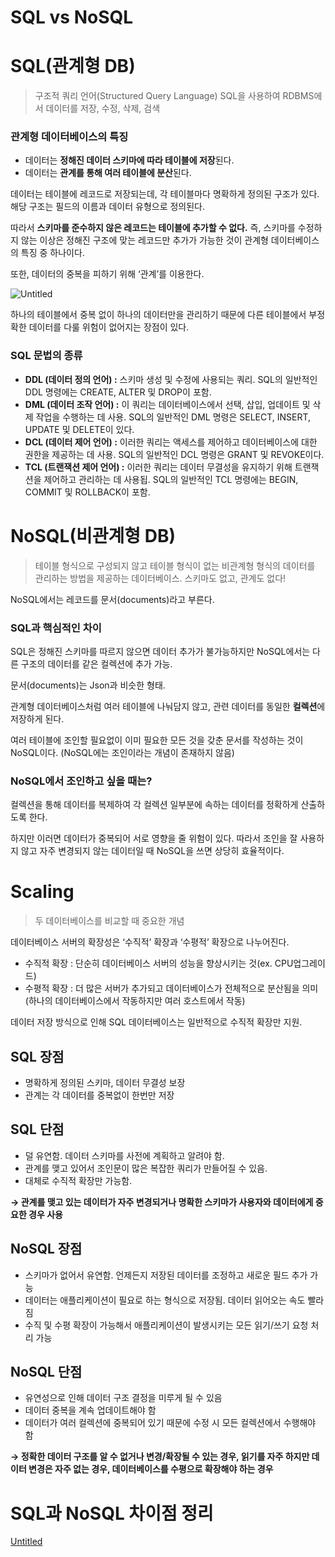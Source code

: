 # SQL vs NoSQL

# SQL(관계형 DB)

> 구조적 쿼리 언어(Structured Query Language)
SQL을 사용하여 RDBMS에서 데이터를 저장, 수정, 삭제, 검색
> 

### 관계형 데이터베이스의 특징

- 데이터는 **정해진 데이터 스키마에 따라 테이블에 저장**된다.
- 데이터는 **관계를 통해 여러 테이블에 분산**된다.

데이터는 테이블에 레코드로 저장되는데, 각 테이블마다 명확하게 정의된 구조가 있다. 해당 구조는 필드의 이름과 데이터 유형으로 정의된다.

따라서 **스키마를 준수하지 않은 레코드는 테이블에 추가할 수 없다.** 즉, 스키마를 수정하지 않는 이상은 정해진 구조에 맞는 레코드만 추가가 가능한 것이 관계형 데이터베이스의 특징 중 하나이다.

또한, 데이터의 중복을 피하기 위해 ‘관계’를 이용한다. 

![Untitled](SQL%20vs%20NoSQL%2009f7d9196c254866b27abf65e8248637/Untitled.png)

하나의 테이블에서 중복 없이 하나의 데이터만을 관리하기 때문에 다른 테이블에서 부정확한 데이터를 다룰 위험이 없어지는 장점이 있다.

### SQL 문법의 종류

- **DDL (데이터 정의 언어) :** 스키마 생성 및 수정에 사용되는 쿼리. SQL의 일반적인 DDL 명령에는 CREATE, ALTER 및 DROP이 포함.
- **DML (데이터 조작 언어) :** 이 쿼리는 데이터베이스에서 선택, 삽입, 업데이트 및 삭제 작업을 수행하는 데 사용. SQL의 일반적인 DML 명령은 SELECT, INSERT, UPDATE 및 DELETE이 있다.
- **DCL (데이터 제어 언어) :** 이러한 쿼리는 액세스를 제어하고 데이터베이스에 대한 권한을 제공하는 데 사용. SQL의 일반적인 DCL 명령은 GRANT 및 REVOKE이다.
- **TCL (트랜잭션 제어 언어) :** 이러한 쿼리는 데이터 무결성을 유지하기 위해 트랜잭션을 제어하고 관리하는 데 사용됩. SQL의 일반적인 TCL 명령에는 BEGIN, COMMIT 및 ROLLBACK이 포함.

# NoSQL(비관계형 DB)

> 테이블 형식으로 구성되지 않고 테이블 형식이 없는 비관계형 형식의 데이터를 관리하는 방법을 제공하는 데이터베이스.
스키마도 없고, 관계도 없다!
> 

NoSQL에서는 레코드를 문서(documents)라고 부른다. 

### SQL과 핵심적인 차이

SQL은 정해진 스키마를 따르지 않으면 데이터 추가가 불가능하지만 NoSQL에서는 다른 구조의 데이터를 같은 컬렉션에 추가 가능.

문서(documents)는 Json과 비슷한 형태.

관계형 데이터베이스처럼 여러 테이블에 나눠담지 않고, 관련 데이터를 동일한 **컬렉션**에 저장하게 된다.

여러 테이블에 조인할 필요없이 이미 필요한 모든 것을 갖춘 문서를 작성하는 것이 NoSQL이다. (NoSQL에는 조인이라는 개념이 존재하지 않음)

### NoSQL에서 조인하고 싶을 때는?

컬렉션을 통해 데이터를 복제하여 각 컬렉션 일부분에 속하는 데이터를 정확하게 산출하도록 한다.

하지만 이러면 데이터가 중복되어 서로 영향을 줄 위험이 있다. 따라서 조인을 잘 사용하지 않고 자주 변경되지 않는 데이터일 때 NoSQL을 쓰면 상당히 효율적이다.

# Scaling

> 두 데이터베이스를 비교할 때 중요한 개념
> 

데이터베이스 서버의 확장성은 ‘수직적’ 확장과 ‘수평적’ 확장으로 나누어진다.

- 수직적 확장 : 단순히 데이터베이스 서버의 성능을 향상시키는 것(ex. CPU업그레이드)
- 수평적 확장 : 더 많은 서버가 추가되고 데이터베이스가 전체적으로 분산됨을 의미 (하나의 데이터베이스에서 작동하지만 여러 호스트에서 작동)

데이터 저장 방식으로 인해 SQL 데이터베이스는 일반적으로 수직적 확장만 지원.

## SQL 장점

- 명확하게 정의된 스키마, 데이터 무결성 보장
- 관계는 각 데이터를 중복없이 한번만 저장

## SQL 단점

- 덜 유연함. 데이터 스키마를 사전에 계획하고 알려야 함.
- 관계를 맺고 있어서 조인문이 많은 복잡한 쿼리가 만들어질 수 있음.
- 대체로 수직적 확장만 가능함.

**→ 관계를 맺고 있는 데이터가 자주 변경되거나 명확한 스키마가 사용자와 데이터에게 중요한 경우 사용**

## NoSQL 장점

- 스키마가 없어서 유연함. 언제든지 저장된 데이터를 조정하고 새로운 필드 추가 가능
- 데이터는 애플리케이션이 필요로 하는 형식으로 저장됨. 데이터 읽어오는 속도 빨라짐
- 수직 및 수평 확장이 가능해서 애플리케이션이 발생시키는 모든 읽기/쓰기 요청 처리 가능

## NoSQL 단점

- 유연성으로 인해 데이터 구조 결정을 미루게 될 수 있음
- 데이터 중복을 계속 업데이트해야 함
- 데이터가 여러 컬렉션에 중복되어 있기 때문에 수정 시 모든 컬렉션에서 수행해야 함

**→ 정확한 데이터 구조를 알 수 없거나 변경/확장될 수 있는 경우, 읽기를 자주 하지만 데이터 변경은 자주 없는 경우, 데이터베이스를 수평으로 확장해야 하는 경우**

# SQL과 NoSQL 차이점 정리

[Untitled](https://www.notion.so/f992868f84f04f18a02fe94a89352965)